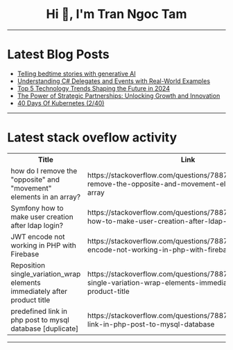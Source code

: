 <h1 align="center">Hi 👋, I'm Tran Ngoc Tam</h1>

---

# Latest Blog Posts 
<!-- BLOG-POST-LIST:START -->
- [Telling bedtime stories with generative AI](https://dev.to/jennapederson/telling-bedtime-stories-with-generative-ai-2dba)
- [Understanding C# Delegates and Events with Real-World Examples](https://dev.to/sebastiandevelops/understanding-c-delegates-and-events-with-real-world-examples-2an6)
- [Top 5 Technology Trends Shaping the Future in 2024](https://dev.to/organization_admin_b1a89a/top-5-technology-trends-shaping-the-future-in-2024-1011)
- [The Power of Strategic Partnerships: Unlocking Growth and Innovation](https://dev.to/organization_admin_b1a89a/the-power-of-strategic-partnerships-unlocking-growth-and-innovation-2ing)
- [40 Days Of Kubernetes &lpar;2/40&rpar;](https://dev.to/subham_nandi/40-days-of-kubernetes-240-20d7)
<!-- BLOG-POST-LIST:END -->

---

# Latest stack oveflow activity
<table>
  <tr><th>Title</th><th>Link</th></tr>
  <!-- STACKOVERFLOW:START --><tr><td>how do I remove the &quot;opposite&quot; and &quot;movement&quot; elements in an array?</td><td>https://stackoverflow.com/questions/78875173/how-do-i-remove-the-opposite-and-movement-elements-in-an-array</td></tr><tr><td>Symfony how to make user creation after ldap login?</td><td>https://stackoverflow.com/questions/78875009/symfony-how-to-make-user-creation-after-ldap-login</td></tr><tr><td>JWT encode not working in PHP with Firebase</td><td>https://stackoverflow.com/questions/78874928/jwt-encode-not-working-in-php-with-firebase</td></tr><tr><td>Reposition single_variation_wrap elements immediately after product title</td><td>https://stackoverflow.com/questions/78874821/reposition-single-variation-wrap-elements-immediately-after-product-title</td></tr><tr><td>predefined link in php post to mysql database [duplicate]</td><td>https://stackoverflow.com/questions/78874669/predefined-link-in-php-post-to-mysql-database</td></tr><!-- STACKOVERFLOW:END -->
</table>

---


